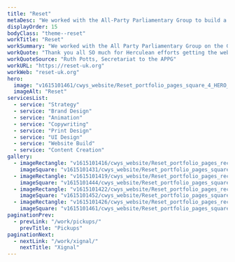 ```yaml
---
title: "Reset"
metaDesc: "We worked with the All-Party Parliamentary Group to build a brand and website"
displayOrder: 15
bodyClass: "theme--reset"
workTitle: "Reset"
workSummary: "We worked with the All Party Parliamentary Group on the Green New Deal to explore the social impact of the 2020-21 lockdowns. We created the Reset brand and a suite of print and digital materials, website and manifesto and helped to produce a series of national surveys, online events, policy documents and campaigns."
workQuote: "Thank you all SO much for Herculean efforts getting the website ready on time, I can't tell you how much we appreciate it, and it looks great!"
workQuoteSource: "Ruth Potts, Secretariat to the APPG"
workURL: "https://reset-uk.org"
workWeb: "reset-uk.org"
hero:
  image: "v1615101461/cwys_website/Reset_portfolio_pages_square_4_HERO_ylmeaq"
  imageAlt: "Reset"
servicesList:
  - service: "Strategy"
  - service: "Brand Design"
  - service: "Animation"
  - service: "Copywriting"
  - service: "Print Design"
  - service: "UI Design"
  - service: "Website Build"
  - service: "Content Creation"
gallery:
  - imageRectangle: "v1615101416/cwys_website/Reset_portfolio_pages_rectangle_1_mxgnrt"
    imageSquare: "v1615101431/cwys_website/Reset_portfolio_pages_square_1_fazxbb"
  - imageRectangle: "v1615101419/cwys_website/Reset_portfolio_pages_rectangle_2_qeewbo"
    imageSquare: "v1615101444/cwys_website/Reset_portfolio_pages_square_2_yfhnvh"
  - imageRectangle: "v1615101422/cwys_website/Reset_portfolio_pages_rectangle_3_psxjsa"
    imageSquare: "v1615101452/cwys_website/Reset_portfolio_pages_square_3_gjhjyz"
  - imageRectangle: "v1615101426/cwys_website/Reset_portfolio_pages_rectangle_4_sqi3ml"
    imageSquare: "v1615101461/cwys_website/Reset_portfolio_pages_square_4_HERO_ylmeaq"
paginationPrev:
  - prevLink: "/work/pickups/"
    prevTitle: "Pickups"
paginationNext:
  - nextLink: "/work/xignal/"
    nextTitle: "Xignal"
---
```

